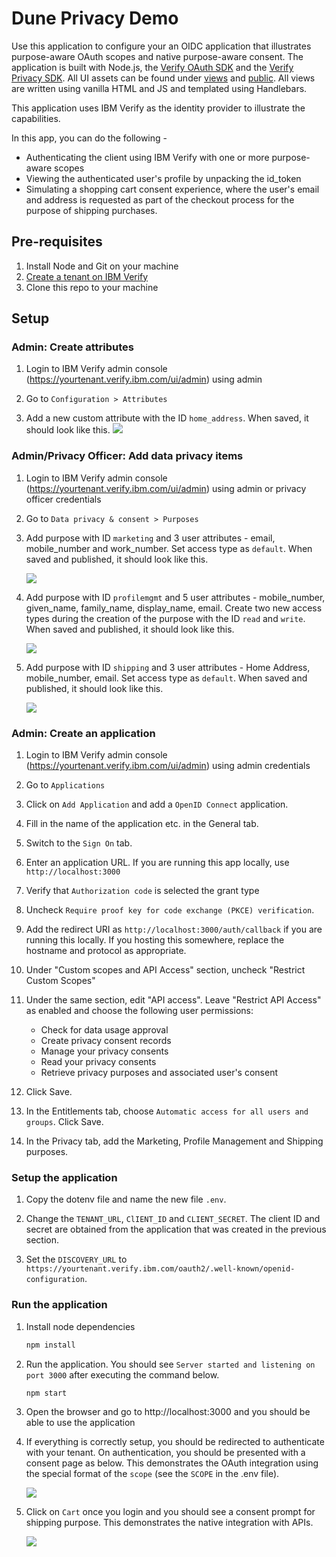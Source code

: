 # Dune Privacy Demo

Use this application to configure your an OIDC application that illustrates purpose-aware OAuth scopes and native purpose-aware consent. The application is built with Node.js, the [Verify OAuth SDK](https://www.npmjs.com/package/ibm-verify-sdk) and the [Verify Privacy SDK](https://github.com/vivshankar/verify-dpcm-sdk-js/). All UI assets can be found under [views](/views) and [public](/public). All views are written using vanilla HTML and JS and templated using Handlebars.

This application uses IBM Verify as the identity provider to illustrate the capabilities.

In this app, you can do the following -

- Authenticating the client using IBM Verify with one or more purpose-aware scopes
- Viewing the authenticated user's profile by unpacking the id_token
- Simulating a shopping cart consent experience, where the user's email and address is requested as part of the checkout process for the purpose of shipping purchases.

## Pre-requisites

1. Install Node and Git on your machine
2. [Create a tenant on IBM Verify](https://docs.verify.ibm.com/verify/docs/signing-up-for-a-free-trial)
3. Clone this repo to your machine

## Setup

### Admin: Create attributes

1. Login to IBM Verify admin console (https://yourtenant.verify.ibm.com/ui/admin) using admin

2. Go to `Configuration > Attributes`

3. Add a new custom attribute with the ID `home_address`. When saved, it should look like this.
    ![](docs/img/homeAddressAttribute.png)

### Admin/Privacy Officer: Add data privacy items

1. Login to IBM Verify admin console (https://yourtenant.verify.ibm.com/ui/admin) using admin or privacy officer credentials

2. Go to `Data privacy & consent > Purposes`

3. Add purpose with ID `marketing` and 3 user attributes - email, mobile_number and work_number. Set access type as `default`. When saved and published, it should look like this.

    ![](docs/img/marketingPurpose.png)

4. Add purpose with ID `profilemgmt` and 5 user attributes - mobile_number, given_name, family_name, display_name, email. Create two new access types during the creation of the purpose with the ID `read` and `write`. When saved and published, it should look like this.
    
    ![](docs/img/profilemgmtPurpose.png)

5. Add purpose with ID `shipping` and 3 user attributes - Home Address, mobile_number, email. Set access type as `default`. When saved and published, it should look like this.
    
    ![](docs/img/shippingPurpose.png)

### Admin: Create an application

1. Login to IBM Verify admin console (https://yourtenant.verify.ibm.com/ui/admin) using admin credentials

2. Go to `Applications`

3. Click on `Add Application` and add a `OpenID Connect` application.

4. Fill in the name of the application etc. in the General tab.

5. Switch to the `Sign On` tab.

6. Enter an application URL. If you are running this app locally, use `http://localhost:3000`

7. Verify that `Authorization code` is selected the grant type

8. Uncheck `Require proof key for code exchange (PKCE) verification`.

9. Add the redirect URI as `http://localhost:3000/auth/callback` if you are running this locally. If you hosting this somewhere, replace the hostname and protocol as appropriate.

10. Under "Custom scopes and API Access" section, uncheck "Restrict Custom Scopes"

11. Under the same section, edit "API access". Leave "Restrict API Access" as enabled and choose the following user permissions:
    - Check for data usage approval
    - Create privacy consent records
    - Manage your privacy consents
    - Read your privacy consents
    - Retrieve privacy purposes and associated user's consent

12. Click Save.

13. In the Entitlements tab, choose `Automatic access for all users and groups`. Click Save.

14. In the Privacy tab, add the Marketing, Profile Management and Shipping purposes.

### Setup the application

1. Copy the dotenv file and name the new file `.env`.

2. Change the `TENANT_URL`, `ClIENT_ID` and `CLIENT_SECRET`. The client ID and secret are obtained from the application that was created in the previous section.

3. Set the `DISCOVERY_URL` to `https://yourtenant.verify.ibm.com/oauth2/.well-known/openid-configuration`.

### Run the application

1. Install node dependencies

    ```bash
    npm install
    ```

2. Run the application. You should see `Server started and listening on port 3000` after executing the command below.

    ```bash
    npm start
    ```

3. Open the browser and go to http://localhost:3000 and you should be able to use the application

4. If everything is correctly setup, you should be redirected to authenticate with your tenant. On authentication, you should be presented with a consent page as below. This demonstrates the OAuth integration using the special format of the `scope` (see the `SCOPE` in the .env file).

    ![](docs/img/oauthConsent.png)

5. Click on `Cart` once you login and you should see a consent prompt for shipping purpose. This demonstrates the native integration with APIs.

    ![](docs/img/shippingConsent.png)
